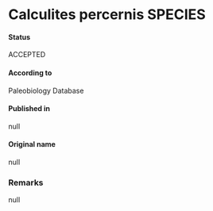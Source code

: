 Calculites percernis SPECIES
=======

#### Status
ACCEPTED

#### According to
Paleobiology Database

#### Published in
null

#### Original name
null

### Remarks
null